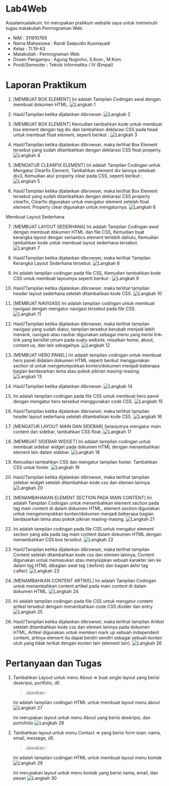 # Lab4Web
Assalamualaikum. Ini merupakan pratikum website saya untuk memenuhi tugas matakuliah Pemrograman Web.
- NIM   : 311910769
- Nama Mahasiswa  : Randi Saepudin Kusmayadi
- Kelas : TI.19-A3
- Matakuliah  : Pemrograman Web
- Dosen Pengampu  : Agung Nugroho, S.Kom., M.Kom.
- Prodi/Semester  : Teknik Informatika / IV (Empat)

# Laporan Praktikum
1. [MEMBUAT BOX ELEMENT] Ini adalah Tampilan Codingan awal dengan membuat dokumen HTML.
![Langkah 1](https://user-images.githubusercontent.com/59683573/114726167-54831080-9d67-11eb-8925-d7ef6efa8797.png)

2. Hasil/Tampilan ketika dijalankan dibrowser.
![Langkah 2](https://user-images.githubusercontent.com/59683573/114726424-96ac5200-9d67-11eb-9619-1037ee6aa3ee.png)

3. [MEMBUAT BOX ELEMENT] Kemudian tambahkan kode untuk membuat box element dengan tag div dan tambahkan deklarasi CSS pada head untuk membuat float element, seperti berikut :
![Langkah 3](https://user-images.githubusercontent.com/59683573/114726619-bfcce280-9d67-11eb-9bca-5b39a9933766.png)

4. Hasil/Tampilan ketika dijalankan dibrowser, maka terlihat Box Element tersebut yang sudah ditambahkan dengan deklarasi CSS float property.
![Langkah 4](https://user-images.githubusercontent.com/59683573/114726764-dd01b100-9d67-11eb-8cbe-5e6ba5ea1895.png)

5. [MENGATUR CLEARFIX ELEMENT] Ini adalah Tampilan Codingan untuk Mengatur Clearfix Element, Tambahkan element div lainnya seteleah div3, Kemudian atur property clear pada CSS, seperti berikut :
![Langkah 5](https://user-images.githubusercontent.com/59683573/114727278-45e92900-9d68-11eb-9566-1833f31ac22e.png)

6. Hasil/Tampilan ketika dijalankan dibrowser, maka terlihat Box Element tersebut yang sudah ditambahkan dengan deklarasi CSS property clearfix, Clearfix digunakan untuk mengatur element setelah float element. Property clear digunakan untuk mengaturnya.
![Langkah 6](https://user-images.githubusercontent.com/59683573/114727382-5dc0ad00-9d68-11eb-8713-c3839dd7f6f2.png)

Membuat Layout Sederhana

7. [MEMBUAT LAYOUT SEDERHANA] Ini adalah Tampilan Codingan awal dengan membuat dokumen HTML dan file CSS, Kemudian buat kerangka layout dengan semantics element terlebih dahulu, Kemudian tambahkan kode untuk membuat layout sederhana tersebut.
![Langkah 7](https://user-images.githubusercontent.com/59683573/114728046-f0614c00-9d68-11eb-8b77-c6c6a019ddf9.png)

8. Hasil/Tampilan ketika dijalankan dibrowser, maka terlihat Tampilan Kerangka Layout Sederhana tersebut.
![Langkah 8](https://user-images.githubusercontent.com/59683573/114728126-03741c00-9d69-11eb-964d-5bd94f459980.png)

9. Ini adalah tampilan codingan pada file CSS, Kemudian tambahkan kode CSS untuk membuat layoutnya seperti berikut :
![Langkah 9](https://user-images.githubusercontent.com/59683573/114728962-c2303c00-9d69-11eb-9a79-792b910f21da.png)

10. Hasil/Tampilan ketika dijalankan dibrowser, maka terlihat tampilan header layout sederhana setelah ditambahkan kode CSS.
![Langkah 10](https://user-images.githubusercontent.com/59683573/114729078-dbd18380-9d69-11eb-93b3-ab84efa8118d.png)

11. [MEMBUAT NAVIGASI] Ini adalah tampilan codingan untuk membuat navigasi dengan mengatur navigasi tersebut pada file CSS.
![Langkah 11](https://user-images.githubusercontent.com/59683573/114729500-3c60c080-9d6a-11eb-878b-0edf30f5c9f0.png)

12. Hasil/Tampilan ketika dijalankan dibrowser, maka terlihat tampilan navigasi yang sudah diatur, tampilan tersebut berubah menjadi lebih menarik, navigasi atau navbar digunakan sebagai menu yang berisi link-link yang bersifat umum pada suatu website, misalkan home, about, contant us, dan lain sebagainya.
![Langkah 12](https://user-images.githubusercontent.com/59683573/114729969-a5483880-9d6a-11eb-8418-203a617e4716.png)

13. [MEMBUAT HERO PANEL] Ini adalah tampilan codingan untuk membuat hero panel didalam dokumen HTML seperti berikut menggunakan section id untuk mengelompokkan konten/dokumen menjadi beberapa bagian berdasarkan tema atau pokok pikiran masing-masing.
![Langkah 13](https://user-images.githubusercontent.com/59683573/114730442-125bce00-9d6b-11eb-83e8-e0a94b6c7b7f.png)

14. Hasil/Tampilan ketika dijalankan dibrowser.
![Langkah 14](https://user-images.githubusercontent.com/59683573/114730596-35867d80-9d6b-11eb-9868-f982ac3b748a.png)

15. Ini adalah tampilan codingan pada file CSS untuk membuat hero panel dengan mengatur hero tersebut menggunakan code CSS.
![Langkah 15](https://user-images.githubusercontent.com/59683573/114731108-aa59b780-9d6b-11eb-9633-9e1b10bf0a4d.png)

16. Hasil/Tampilan ketika dijalankan dibrowser, maka terlihat tampilan header layout sederhana setelah ditambahkan kode CSS.
![Langkah 16](https://user-images.githubusercontent.com/59683573/114731232-c52c2c00-9d6b-11eb-9df9-4fdee5579e35.png)

17. [MENGATUR LAYOUT MAIN DAN SIDEBAR] Selanjutnya mengatur main content dan sidebar, tambahkan CSS float.
![Langkah 17](https://user-images.githubusercontent.com/59683573/114813286-fd6b5300-9ddb-11eb-8a39-e490c919da43.png)

18. [MEMBUAT SIDEBAR WIDGET] Ini adalah tampilan codingan untuk membuat sidebar widget pada dokumen HTML dengan menambahkan element lain dalam sidebar.
![Langkah 18](https://user-images.githubusercontent.com/59683573/114813299-09efab80-9ddc-11eb-9eaa-d6e83cc08c84.png)

19. Kemudian tambahkan CSS dan mengatur tampilan footer. Tambahkan CSS untuk footer.
![Langkah 19](https://user-images.githubusercontent.com/59683573/114813327-183dc780-9ddc-11eb-8fab-0d98b3dfb7c8.png)

20. Hasil/Tampilan ketika dijalankan dibrowser, maka terlihat tampilan sidebar widget setelah ditambahkan kode css dan elemen lainnya.
![Langkah 20](https://user-images.githubusercontent.com/59683573/114816536-86858880-9de2-11eb-8182-5eb3ac8b9d7a.png)

21. [MENAMBAHAKAN ELEMENT SECTION PADA MAIN CONTENT] Ini adalah Tampilan Codingan untuk menambahkan element section pada tag main content di dalam dokumen HTML. element section digunakan untuk mengelompokkan konten/dokumen menjadi beberapa bagian berdasarkan tema atau pokok pikiran masing-masing.
![Langkah 21](https://user-images.githubusercontent.com/59683573/114816603-ad43bf00-9de2-11eb-9cce-050719e95e47.png)

22. Ini adalah tampilan codingan pada file CSS untuk mengatur element section yang ada pada tag main content dalam dokumen HTML dengan menambahkan CSS box tersebut.
![Langkah 22](https://user-images.githubusercontent.com/59683573/114816659-c8163380-9de2-11eb-9a7a-ddd80c24f4b8.png)

23. Hasil/Tampilan ketika dijalankan dibrowser, maka terlihat tampilan Content setelah ditambahkan kode css dan elemen lainnya, Content digunakan untuk memasukan atau menyisipkan sebuah karakter lain ke dalam tag HTML dibagian awal tag (:before) dan bagian akhir tag (:after).
![Langkah 23](https://user-images.githubusercontent.com/59683573/114816712-e54b0200-9de2-11eb-83a7-581af0f05c70.png)

24. [MENAMBAHKAN CONTENT ARTIKEL] Ini adalah Tampilan Codingan untuk menambahkan content artikel pada main content di dalam dokumen HTML.
![Langkah 24](https://user-images.githubusercontent.com/59683573/114816778-0a3f7500-9de3-11eb-8da9-af84b58f55c4.png)

25. Ini adalah tampilan codingan pada file CSS untuk mengatur content artikel tersebut dengam menambahkan code CSS divider dan entry
![Langkah 25](https://user-images.githubusercontent.com/59683573/114816789-16c3cd80-9de3-11eb-99b7-2b78124ddc4d.png)

26. Hasil/Tampilan ketika dijalankan dibrowser, maka terlihat tampilan Artikel setelah ditambahkan kode css dan elemen lainnya pada dokumen HTML, Artikel digunakan untuk memberi mark up sebuah independent content, artinya element itu dapat berdiri sendiri sebagai sebuah konten utuh yang tidak terikat dengan konten lain (element lain).
![Langkah 26](https://user-images.githubusercontent.com/59683573/114816838-2cd18e00-9de3-11eb-9996-848b22908556.png)

# Pertanyaan dan Tugas
1. Tambahkan Layout untuk menu About => buat single layout yang berisi deskripsi, portfolio, dll.
   >Jawaban :
   
   Ini adalah tampilan codingan HTML untuk membuat layout menu about
   ![Langkah 27](https://user-images.githubusercontent.com/59683573/116352718-cd7e6f80-a81f-11eb-9c18-d08209101b7a.png)

   Ini merupakan layout untuk menu About yang berisi deskripsi, dan portofolio
   ![Langkah 28](https://user-images.githubusercontent.com/59683573/116352765-e555f380-a81f-11eb-998f-0e7d569efeee.png)
   
2. Tambahkan layout untuk menu Contact => yang berisi form isian: nama, email, message, dll.
   >Jawaban :

   Ini adalah tampilan codingan HTML untuk membuat layout menu kontak
   ![Langkah 29](https://user-images.githubusercontent.com/59683573/116352893-0fa7b100-a820-11eb-8e55-930a03ab6ce8.png)
   
   Ini merupakan layout untuk menu kontak yang berisi nama, email, dan pesan
   ![Langkah 30](https://user-images.githubusercontent.com/59683573/116352952-2817cb80-a820-11eb-80be-7b364feada3e.png)

